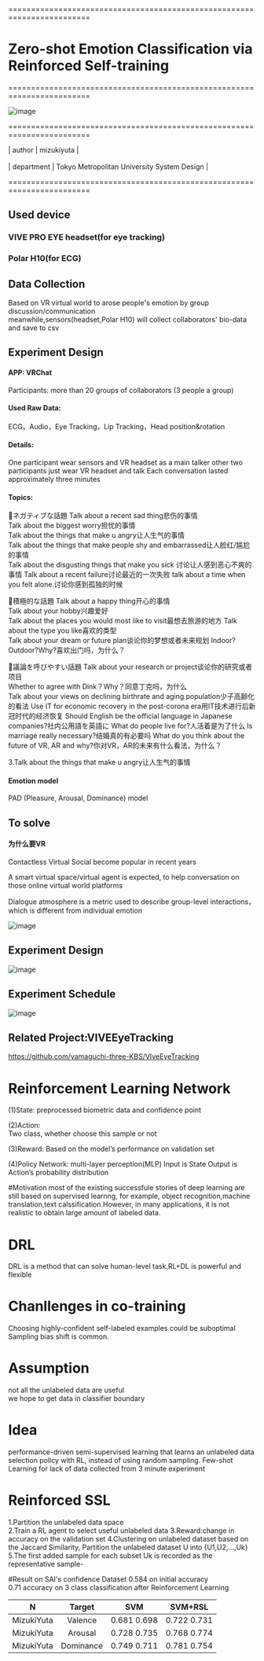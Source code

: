 ========================================================================

# Zero-shot Emotion Classification via Reinforced Self-training

========================================================================

![image](https://user-images.githubusercontent.com/26008298/132282618-0440b99c-af47-4e75-9c45-2253ba94f59d.png)

========================================================================

| author | mizukiyuta | <br />   
| department | Tokyo Metropolitan University System Design |  <br />

========================================================================

## Used device

### VIVE PRO EYE headset(for eye tracking)

### Polar H10(for ECG)

## Data Collection
Based on VR virtual world to arose people's emotion by group discussion/communication<br /> 
meanwhile,sensors(headset,Polar H10) will collect collaborators' bio-data and save to csv 

## Experiment Design
#### APP: VRChat
Participants: more than 20 groups of collaborators (3 people a group)
#### Used Raw Data: 
ECG，Audio，Eye Tracking，Lip Tracking，Head position&rotation

#### Details:	
One participant wear sensors and VR headset as a main talker
other two participants just wear VR headset and talk
Each conversation lasted approximately three minutes
#### Topics:
ネガティブな話題
Talk about a recent sad thing悲伤的事情  
Talk about the biggest worry担忧的事情  
Talk about the things that make u angry让人生气的事情  
Talk about the things that make people shy and embarrassed让人脸红/尴尬的事情  
Talk about the disgusting things that make you sick 讨论让人感到恶心不爽的事情
Talk about a recent failure讨论最近的一次失败
talk about a time when you felt alone.讨论你感到孤独的时候

積極的な話題
Talk about a happy thing开心的事情  
Talk about your hobby兴趣爱好  
Talk about the places you would most like to visit最想去旅游的地方
Talk about the type you like喜欢的类型  
Talk about your dream or future plan谈论你的梦想或者未来规划
Indoor?Outdoor?Why?喜欢出门吗，为什么？

議論を呼びやすい話題
Talk about your research or project谈论你的研究或者项目  
Whether to agree with Dink？Why？同意丁克吗，为什么  
Talk about your views on declining birthrate and aging population少子高齢化的看法
Use IT for economic recovery in the post-corona era用IT技术进行后新冠时代的经济恢复
Should English be the official language in Japanese companies?社内公用語を英語に
What do people live for?人活着是为了什么
Is marriage really necessary?结婚真的有必要吗
What do you think about the future of VR, AR and why?你对VR，AR的未来有什么看法，为什么？



3.Talk about the things that make u angry让人生气的事情
#### Emotion model
PAD (Pleasure, Arousal, Dominance) model

## To solve

#### 为什么要VR

Contactless Virtual Social become popular in recent years  

  
A smart virtual space/virtual agent is expected,
to help conversation on those online virtual world platforms

  
Dialogue atmosphere is a metric used to describe group-level interactions，which is different from individual emotion   

![image](https://user-images.githubusercontent.com/26008298/175459385-0af61f3d-3281-4470-bc40-1ed7ae706b6d.png)

## Experiment Design


![image](https://user-images.githubusercontent.com/26008298/175459542-99416628-b7be-430f-be25-11bc93b64de7.png)  

## Experiment Schedule
![image](https://user-images.githubusercontent.com/26008298/175459710-ff16b530-cf69-4324-8133-b99853e133e6.png)  

## Related Project:VIVEEyeTracking  
https://github.com/yamaguchi-three-KBS/VIveEyeTracking


# Reinforcement Learning Network
(1)State:
	preprocessed biometric data and confidence point

(2)Action:  
	Two class, whether choose this sample or not

(3)Reward:
	Based on the model’s performance on validation set

(4)Policy Network: 
	multi-layer perception(MLP)
	Input is State
	Output is Action’s probability distribution

#Motivation
most of the existing successfule stories of deep learning are still based on supervised learnng,
for example, object recognition,machine translation,text calssification.However, in many applications, 
it is not realistic to obtain large amount of labeled data.  

# DRL
DRL is a method that can solve human-level task.RL+DL is powerful and flexible

# Chanllenges in co-training
Choosing highly-confident self-labeled examples could be suboptimal  
Sampling bias shift is common.

# Assumption
not all the unlabeled data are useful  
we hope to get data in classifier boundary  

# Idea
performance-driven semi-supervised learning that learns an unlabeled data selection policy with RL,
instead of using random sampling.
Few-shot Learning for lack of data collected from 3 minute experiment
# Reinforced SSL
1.Partition the unlabeled data space  
2.Train a RL agent to select useful unlabeled data
3.Reward:change in accuracy on the validation set
4.Clustering on unlabeled dataset based on the Jaccard Similarity, Partition the unlabeled dataset U into {U1,U2,...,Uk}
5.The first added sample for each subset Uk is recorded as the representative sample-

#Result on SAI's confidence Dataset
0.584 on initial accuracy  
0.71 accuracy on 3 class classification after Reinforcement Learning

| N | Target | SVM | SVM+RSL |
|  :----:   | :----: | :----: | :----: |
| MizukiYuta	 | Valence| 0.681 0.698| 0.722 0.731 |
| MizukiYuta	 | Arousal| 0.728  0.735| 0.768 0.774 |
| MizukiYuta	 | Dominance| 0.749 0.711 | 0.781 0.754|
